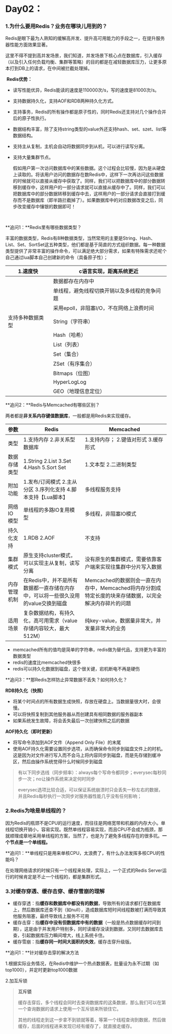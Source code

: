 # Day02：

### 1.为什么要用Redis？业务在哪块儿用到的？

​	Redis是眼下最为人熟知的缓解高并发、提升高可用能力的手段之一，在提升服务器性能方面效果显著。

​	这里不得不提到高并发场景，我们知道，并发场景下核心点在数据库，引入缓存（以及引入任何负载均衡、集群等策略）的目的都是在减轻数据库压力，让更多原本打到DB上的请求，在中间被拦截处理掉。

​	**Redis优势：**

* 读写性能优异，Redis能读的速度是110000次/s，写的速度是81000次/s。

* 支持数据持久化，支持AOF和RDB两种持久化方式。

* 支持事务，Redis的所有操作都是原子性的，同时Redis还支持对几个操作合并后的原子性执行。

* 数据结构丰富，除了支持string类型的value外还支持hash、set、szet、list等数据结构。

* 支持主从复制，主机会自动将数据同步到从机，可以进行读写分离。

* 支持大量集群节点。

  ​	假如用户第一次访问数据库中的某些数据。这个过程会比较慢，因为是从硬盘上读取的。将该用户访问的数据存在数Redis中，这样下一次再访问这些数据的时候就可以直接从缓存中获取了。同样，我们可以把数据库中的部分数据转移到缓存中，这样用户的一部分请求就可以直接从缓存中了。同样，我们可以把数据库中的部分数据转移到缓存中去，这样用户的一部分请求会直接打到缓存而不是数据库（即半路拦截掉了）。如果数据库中的对应数据改变之后，同步改变缓存中镶银的数据即可！

  ​	

**追问1：**Redis里有哪些数据类型？

丰富的数据类型，Redis有8种数据类型，当然常用的主要是String、Hash、List、Set、SortSet这五种类型，他们都是基于简直的方式组织数据。每一种数据类型提供了非常丰富的操作命令，可以满足绝大部分需求，如果有特殊需求还呢个自己通过lua脚本自己创建新的命令（具备原子性）；

| 1.速度快         | c语言实现，距离系统更近                      |
| ---------------- | -------------------------------------------- |
|                  | 数据都存在内存中                             |
|                  | 单线程，避免线程切换开销以及多线程的竞争问题 |
|                  | 采用epoll，非阻塞I/O，不在网络上浪费时间     |
| 支持多种数据类型 | String（字符串）                             |
|                  | Hash（哈希）                                 |
|                  | List（列表）                                 |
|                  | Set（集合）                                  |
|                  | ZSet（有序集合）                             |
|                  | Bitmaps（位图）                              |
|                  | HyperLogLog                                  |
|                  | GEO（地理信息定位）                          |

**追问2：**Redis与Memcached有哪些区别？

两者都是**非关系内存键值数据库**，一般都是用Redis来实现缓存。

| 参数         | Redis                                                        | Memcached                                                    |
| ------------ | ------------------------------------------------------------ | ------------------------------------------------------------ |
| 类型         | 1.支持内存    2.非关系型数据库                               | 1.支持内存；   2.键值对形式   3.缓存形式                     |
| 数据存储类型 | 1.String   2.List  3.Set  4.Hash  5.Sort Set                 | 1.文本型 2.二进制类型                                        |
| 附加功能     | 1.发布/订阅模式 2.主从分区 3.序列化支持 4.脚本支持【Lua脚本】 | 多线程服务支持                                               |
| 网络IO模型   | 单线程的多路IO复用模型                                       | 多线程，非阻塞IO模式                                         |
| 持久化支持   | 1.RDB  2.AOF                                                 | 不支持                                                       |
| 集群模式     | 原生支持cluster模式，可以实现主从复制，读写分离              | 没有原生的集群模式，需要依靠客户端来实现往集群中分片写入数据 |
| 内存管理机制 | 在Redis中，并不是所有数据都一直存储在内存中，可以将一些很久没用的value交换到磁盘 | Memcached的数据则会一直在内存中，Memcached将内存分割成特定长度的块来存储数据，以完全解决内存碎片的问题 |
| 适用场景     | 复杂数据结构，有持久化，高可用需求（value存储内容较大，最大512M） | 纯key-value，数据量非常大，并发量非常大的业务                |

* memcached所有的值均是简单的字符串，redis做为替代品，支持更为丰富的数据类型
* redis的速度比memcached快很多
* redis可以持久化数据到磁盘，这个很关键，宕机断电不再是硬伤

**追问3：**那Redis怎样防止异常数据不丢失？如何持久化？

**RDB持久化（快照）**

* 将某个时间点的所有数据生成快照，存放在硬盘上。当数据量很大时，会很慢。
* 可以将快照复制到其他服务器从而创建具有相同数据的服务器副本
* 如果系统发生故障，将会丢失最后一次创建快照之后的数据

**AOF持久化（即时更新）**

* 将写命令添加到AOF文件（Append Only File）的末尾
* 使用AOF持久化需要设置同步选项，从而确保命令同步到磁盘文件上的时机。这是因为对文件进行写入而不会马上将内容同步到磁盘，而是先存储到缓冲区，然后由操作系统觉得什么时候同步到磁盘

> 有以下同步选线（同步频率）：always每个写命令都同步；everysec每秒同步一次；no让操作系统来决定何时同步
>
> everysec选项比较合适，可以保证系统崩溃时只会丢失一秒左右的数据，并且Redis每秒执行一次同步对服务器性能几乎没有任何影响；

### 2.Redis为啥是单线程的？

​	因为Redis的瓶颈不是CPU的运行速度，而往往是网络宽带和机器的内存大小。单线程切换开销小，容易实现。既然单线程容易实现，而且CPU不会成为瓶颈，那就顺理成章地采用单线程的方案，当然了，也是为了避免多线程存在的很多坑。**一个节点是一个单线程。**

**追问1：**单线程只是用来单核CPU，太浪费了，有什么办法发挥多核CPU的性能吗？

在处理网络请求的时候只有一个线程来处理，实际上，一个正式的Redis Server运行的时候肯定是不止一个线程的，都是集群形式。

### 3.对缓存穿透、缓存击穿、缓存雪崩的理解

* 缓存穿透：指**缓存和数据库中都没有的数据**，导致所有的请求都打在数据库上，然后数据库还查不到（如null），造成数据库短时间线程数被打满而导致其他服务阻塞，最终导致线上服务不可用
* 缓存击穿：指**缓存中没有但数据库中有的数据**（一般是热点数据缓存时间到期），这是由于并发用户特别多，同时读缓存没读到数据，又同时去数据库去查，引起数据库压力瞬间增大，线上系统卡住。
* 缓存雪崩：指**缓存同一时间大面积的失效**，缓存击穿升级版。

**追问1：**针对缓存击穿的解决方法

1.根据实际业务情况，在Redis中维护一个热点数据表，批量设为永不过期（如top1000），并定时更新top1000数据

2.加互斥锁

> **互斥锁**
>
> ​	缓存击穿后，多个线程会同时去查询数据库的这条数据，那么我们可以在第一个查询数据的请求上使用一个互斥锁来所锁住它。
>
> ​	其他的线程走到这一步拿不到锁就等着，等第一个线程查询到数据，然后做缓存，后面的线程进来发现已经有缓存了，就直接走缓存。

